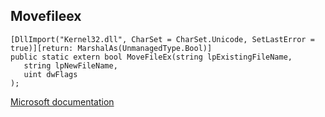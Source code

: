 ## Movefileex

```
[DllImport("Kernel32.dll", CharSet = CharSet.Unicode, SetLastError = true)][return: MarshalAs(UnmanagedType.Bool)]
public static extern bool MoveFileEx(string lpExistingFileName,
   string lpNewFileName,
   uint dwFlags
);
```

[Microsoft documentation](https://docs.microsoft.com/en-us/windows/win32/api/winbase/nf-winbase-movefileexw)
